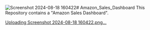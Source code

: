 ![Screenshot 2024-08-18 160422](https://github.com/user-attachments/assets/d592b2af-b962-4c15-a5c9-3c817f990a72)# Amazon_Sales_Dashboard
This Repository contains a  "Amazon Sales Dashboard".

[Uploading Screenshot 2024-08-18 160422.png…]()
